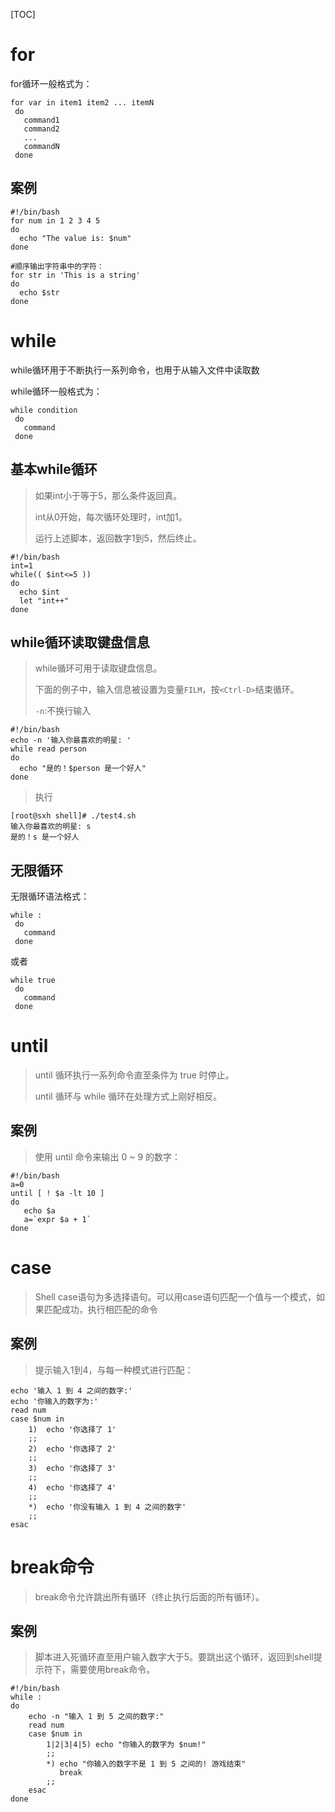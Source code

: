 [TOC]

# for

for循环一般格式为：

```shell
for var in item1 item2 ... itemN
 do
   command1
   command2
   ...
   commandN
 done
```

## 案例

```shell
#!/bin/bash
for num in 1 2 3 4 5
do
  echo "The value is: $num"
done

#顺序输出字符串中的字符：
for str in 'This is a string'
do
  echo $str
done
```



# while

while循环用于不断执行一系列命令，也用于从输入文件中读取数

while循环一般格式为：

```shell
while condition
 do
   command
 done
```



## 基本while循环

> 如果int小于等于5，那么条件返回真。
>
> int从0开始，每次循环处理时，int加1。
>
> 运行上述脚本，返回数字1到5，然后终止。

```shell
#!/bin/bash
int=1
while(( $int<=5 ))
do
  echo $int
  let "int++"
done
```



## while循环读取键盘信息

> while循环可用于读取键盘信息。
>
> 下面的例子中，输入信息被设置为变量`FILM`，按`<Ctrl-D>`结束循环。
>
> `-n`:不换行输入

```shell
#!/bin/bash
echo -n '输入你最喜欢的明星: '
while read person
do
  echo "是的！$person 是一个好人"
done
```

> 执行

```shell
[root@sxh shell]# ./test4.sh 
输入你最喜欢的明星: s 
是的！s 是一个好人
```



## 无限循环

无限循环语法格式：

```shell
while :
 do
   command
 done
```

或者

```shell
while true
 do
   command
 done
```



# until

> until 循环执行一系列命令直至条件为 true 时停止。
>
> until 循环与 while 循环在处理方式上刚好相反。

## 案例

> 使用 until 命令来输出 0 ~ 9 的数字：

```shell
#!/bin/bash
a=0
until [ ! $a -lt 10 ]
do
   echo $a
   a=`expr $a + 1`
done
```



# case

> Shell case语句为多选择语句。可以用case语句匹配一个值与一个模式，如果匹配成功，执行相匹配的命令

## 案例

> 提示输入1到4，与每一种模式进行匹配：

```shell
echo '输入 1 到 4 之间的数字:'
echo '你输入的数字为:'
read num
case $num in
    1)  echo '你选择了 1'
    ;;
    2)  echo '你选择了 2'
    ;;
    3)  echo '你选择了 3'
    ;;
    4)  echo '你选择了 4'
    ;;
    *)  echo '你没有输入 1 到 4 之间的数字'
    ;;
esac
```



# break命令

> break命令允许跳出所有循环（终止执行后面的所有循环）。

## 案例

> 脚本进入死循环直至用户输入数字大于5。要跳出这个循环，返回到shell提示符下，需要使用break命令。

```shell
#!/bin/bash
while :
do
    echo -n "输入 1 到 5 之间的数字:"
    read num
    case $num in
        1|2|3|4|5) echo "你输入的数字为 $num!"
        ;;
        *) echo "你输入的数字不是 1 到 5 之间的! 游戏结束"
           break
        ;;
    esac
done
```

